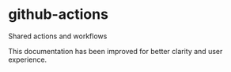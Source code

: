 # github-actions
Shared actions and workflows

This documentation has been improved for better clarity and user experience.

